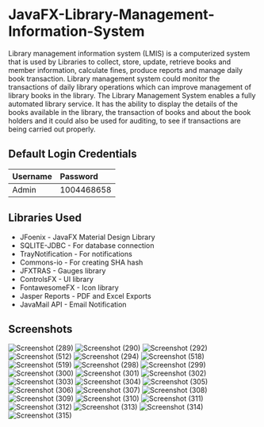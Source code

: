 # JavaFX-Library-Management-Information-System
Library management information system (LMIS) is a computerized system that is used by Libraries to collect, store, update, retrieve books and member information, calculate fines, produce reports and manage daily book transaction. Library management system could monitor the transactions of daily library operations which can improve management of library books in the library. The Library Management System enables a fully automated library service. It has the ability to display the details of the books available in the library, the transaction of books and about the book holders and it could also be used for auditing, to see if transactions are being carried out properly.

## Default Login Credentials
| Username  | Password    |
| :---      | :---        |
| Admin     |  1004468658 |

## Libraries Used

- JFoenix - JavaFX Material Design Library
- SQLITE-JDBC - For database connection
- TrayNotification - For notifications
- Commons-io - For creating SHA hash
- JFXTRAS - Gauges library
- ControlsFX - UI library
- FontawesomeFX - Icon library
- Jasper Reports - PDF and Excel Exports
- JavaMail API - Email Notification

## Screenshots

![Screenshot (289)](https://user-images.githubusercontent.com/75673222/105849146-ac23a280-5fe8-11eb-8b0e-989ab6a8f46d.png)
![Screenshot (290)](https://user-images.githubusercontent.com/75673222/105849152-ad54cf80-5fe8-11eb-9bc7-0c5867691088.png)
![Screenshot (292)](https://user-images.githubusercontent.com/75673222/105849154-aded6600-5fe8-11eb-870f-2416b1fee4c3.png)
![Screenshot (512)](https://user-images.githubusercontent.com/75673222/123522392-42a1e000-d6bd-11eb-81c6-cd5d33e38ca2.png)
![Screenshot (294)](https://user-images.githubusercontent.com/75673222/105849160-af1e9300-5fe8-11eb-9350-4139763be3a7.png)
![Screenshot (518)](https://user-images.githubusercontent.com/75673222/123548764-7ab12d80-d766-11eb-9bc2-82c2fef3dbef.png)
![Screenshot (519)](https://user-images.githubusercontent.com/75673222/123548766-7c7af100-d766-11eb-8a48-863923690a10.png)
![Screenshot (298)](https://user-images.githubusercontent.com/75673222/105849166-b180ed00-5fe8-11eb-988a-9d9ba01b8a50.png)
![Screenshot (299)](https://user-images.githubusercontent.com/75673222/105849169-b180ed00-5fe8-11eb-9bc8-4f8ca3d14836.png)
![Screenshot (300)](https://user-images.githubusercontent.com/75673222/105849172-b2198380-5fe8-11eb-8ec7-3db838ba6808.png)
![Screenshot (301)](https://user-images.githubusercontent.com/75673222/105849174-b2b21a00-5fe8-11eb-90c8-c6a4ca2223aa.png)
![Screenshot (302)](https://user-images.githubusercontent.com/75673222/105849175-b34ab080-5fe8-11eb-9614-d854232d6fe4.png)
![Screenshot (303)](https://user-images.githubusercontent.com/75673222/105849180-b3e34700-5fe8-11eb-839c-250aae1b0df4.png)
![Screenshot (304)](https://user-images.githubusercontent.com/75673222/105849183-b47bdd80-5fe8-11eb-9562-b0fbdb8d27ce.png)
![Screenshot (305)](https://user-images.githubusercontent.com/75673222/105849185-b5147400-5fe8-11eb-86a4-c3239f155061.png)
![Screenshot (306)](https://user-images.githubusercontent.com/75673222/105849188-b5ad0a80-5fe8-11eb-9a0b-6e236dcee9b7.png)
![Screenshot (307)](https://user-images.githubusercontent.com/75673222/105849189-b5ad0a80-5fe8-11eb-8a68-a249da71c4cd.png)
![Screenshot (308)](https://user-images.githubusercontent.com/75673222/105849190-b645a100-5fe8-11eb-9aa5-1d7c5791412e.png)
![Screenshot (309)](https://user-images.githubusercontent.com/75673222/105849192-b6de3780-5fe8-11eb-8689-79de42c26450.png)
![Screenshot (310)](https://user-images.githubusercontent.com/75673222/105849193-b776ce00-5fe8-11eb-8f17-6c2b468a67d7.png)
![Screenshot (311)](https://user-images.githubusercontent.com/75673222/105849196-b80f6480-5fe8-11eb-952a-a4e0edd5984b.png)
![Screenshot (312)](https://user-images.githubusercontent.com/75673222/105849198-b80f6480-5fe8-11eb-8a89-14ed7f5189b5.png)
![Screenshot (313)](https://user-images.githubusercontent.com/75673222/105849202-b8a7fb00-5fe8-11eb-9aa4-acf1c970159c.png)
![Screenshot (314)](https://user-images.githubusercontent.com/75673222/105849205-b9409180-5fe8-11eb-8013-1920f843de6c.png)
![Screenshot (315)](https://user-images.githubusercontent.com/75673222/105849208-b9d92800-5fe8-11eb-9044-2d0c847eba4e.png)

